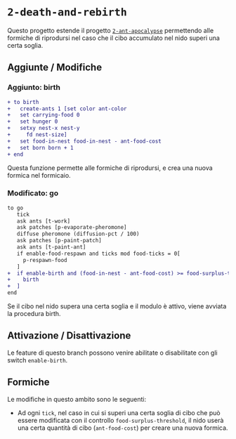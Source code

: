 # `2-death-and-rebirth`

Questo progetto estende il progetto [`2-ant-apocalypse`](https://github.com/Steffo99/turtle007/tree/2-ant-apocalypse) permettendo alle formiche di riprodursi nel caso che il cibo accumulato nel nido superi una certa soglia.


## Aggiunte / Modifiche

### Aggiunto: birth
```diff
+ to birth
+   create-ants 1 [set color ant-color
+   set carrying-food 0
+   set hunger 0
+   setxy nest-x nest-y
+     fd nest-size]
+   set food-in-nest food-in-nest - ant-food-cost
+   set born born + 1
+ end
```
Questa funzione permette alle formiche di riprodursi, e crea una nuova formica nel formicaio.

### Modificato: go

```diff
to go
   tick
   ask ants [t-work]
   ask patches [p-evaporate-pheromone]
   diffuse pheromone (diffusion-pct / 100)
   ask patches [p-paint-patch]
   ask ants [t-paint-ant]
   if enable-food-respawn and ticks mod food-ticks = 0[
     p-respawn-food
   ]
+  if enable-birth and (food-in-nest - ant-food-cost) >= food-surplus-threshold[
+    birth
+  ]
end
```
Se il cibo nel nido supera una certa soglia e il modulo è attivo, viene avviata la procedura birth.
## Attivazione / Disattivazione

Le feature di questo branch possono venire abilitate o disabilitate con gli switch `enable-birth`.

## Formiche

Le modifiche in questo ambito sono le seguenti:  
- Ad ogni `tick`, nel caso in cui si superi una certa soglia di cibo che può essere modificata con il controllo `food-surplus-threshold`, il nido userà una certa quantità di cibo (`ant-food-cost`) per creare una nuova formica.
